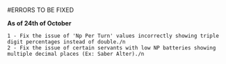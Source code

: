 #ERRORS TO BE FIXED

**As of 24th of October**

    1 - Fix the issue of 'Np Per Turn' values incorrectly showing triple digit percentages instead of double./n
    2 - Fix the issue of certain servants with low NP batteries showing multiple decimal places (Ex: Saber Alter)./n